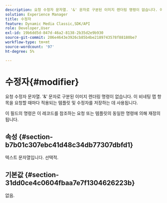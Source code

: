 ```yaml
---
description: 요청 수정자 문자열. '&' 문자로 구분된 이미지 렌더링 명령이 없습니다. 이 비네팅 맵 항목을 요청할 때마다 적용되는 템플릿 및 수정자를 저장하는 데 사용됩니다.
solution: Experience Manager
title: 수정자
feature: Dynamic Media Classic,SDK/API
role: Developer,User
exl-id: 19b6dd5d-847d-46a2-8138-2b35d2e9b930
source-git-commit: 206e4643e3926cb85b4be2189743578f88180be7
workflow-type: tm+mt
source-wordcount: '97'
ht-degree: 5%

---
```


# 수정자{#modifier}

요청 수정자 문자열. &#39;&amp;&#39; 문자로 구분된 이미지 렌더링 명령이 없습니다. 이 비네팅 맵 항목을 요청할 때마다 적용되는 템플릿 및 수정자를 저장하는 데 사용됩니다.

이 필드의 명령은 이 레코드를 참조하는 요청 또는 템플릿의 동일한 명령에 의해 재정의됩니다.

## 속성 {#section-b7b01c307ebc41d48c34db77307dbfd1}

텍스트 문자열입니다. 선택적.

## 기본값 {#section-31dd0ce4c0604fbaa7e7f1304626223b}

없음.
